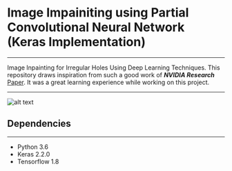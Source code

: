 # Image Impainiting using Partial Convolutional Neural Network (Keras Implementation)
---
Image Inpainting for Irregular Holes Using Deep Learning Techniques. This repository draws inspiration from such a good work of __*NVIDIA Research*__ [Paper](https://arxiv.org/abs/1804.07723). It was a great learning experience while working on this project.
___
![alt text](https://github.com/himanshu2612/ImageInpainting/blob/master/Image_Data/sample_results.png)
## Dependencies
---
* Python 3.6
* Keras 2.2.0
* Tensorflow 1.8
